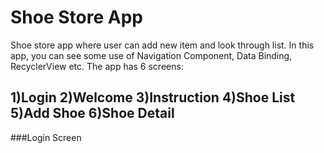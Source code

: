 # Shoe Store App
Shoe store app where user can add new item and look through list. In this app, you can see some use of Navigation Component, Data Binding, RecyclerView etc. 
The app has 6 screens:

1)Login
2)Welcome
3)Instruction
4)Shoe List
5)Add Shoe
6)Shoe Detail
---

###Login Screen
